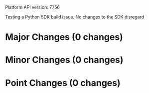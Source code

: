 Platform API version: 7756


Testing a Python SDK build issue.  No changes to the SDK disregard

# Major Changes (0 changes)


# Minor Changes (0 changes)


# Point Changes (0 changes)
